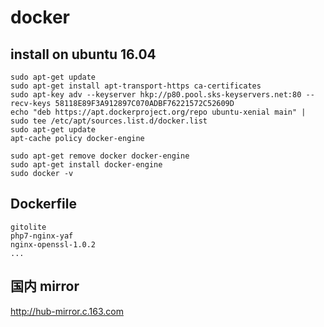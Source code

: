 # docker

## install on ubuntu 16.04
    sudo apt-get update  
    sudo apt-get install apt-transport-https ca-certificates  
    sudo apt-key adv --keyserver hkp://p80.pool.sks-keyservers.net:80 --recv-keys 58118E89F3A912897C070ADBF76221572C52609D
    echo "deb https://apt.dockerproject.org/repo ubuntu-xenial main" | sudo tee /etc/apt/sources.list.d/docker.list
    sudo apt-get update
    apt-cache policy docker-engine
    
    sudo apt-get remove docker docker-engine
    sudo apt-get install docker-engine
    sudo docker -v
  
## Dockerfile
    gitolite
    php7-nginx-yaf
    nginx-openssl-1.0.2
    ...

## 国内 mirror
http://hub-mirror.c.163.com
